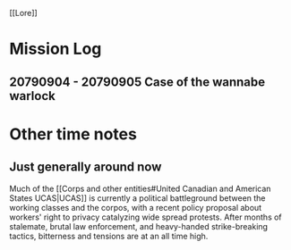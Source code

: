 [[Lore]]


# Mission Log
## 20790904 - 20790905 Case of the wannabe warlock



# Other time notes
## Just generally around now
Much of the [[Corps and other entities#United Canadian and American States UCAS|UCAS]] is currently a political battleground between the working classes and the corpos, with a recent policy proposal about workers' right to privacy catalyzing wide spread protests. After months of stalemate, brutal law enforcement, and heavy-handed strike-breaking tactics, bitterness and tensions are at an all time high. 